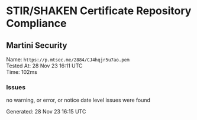 # STIR/SHAKEN Certificate Repository Compliance

## Martini Security

Name: `https://p.mtsec.me/2884/CJ4hqjr5u7ao.pem`\
Tested At: 28 Nov 23 16:11 UTC\
Time: 102ms

### Issues

no warning, or error, or notice date level issues were found

Generated: 28 Nov 23 16:15 UTC